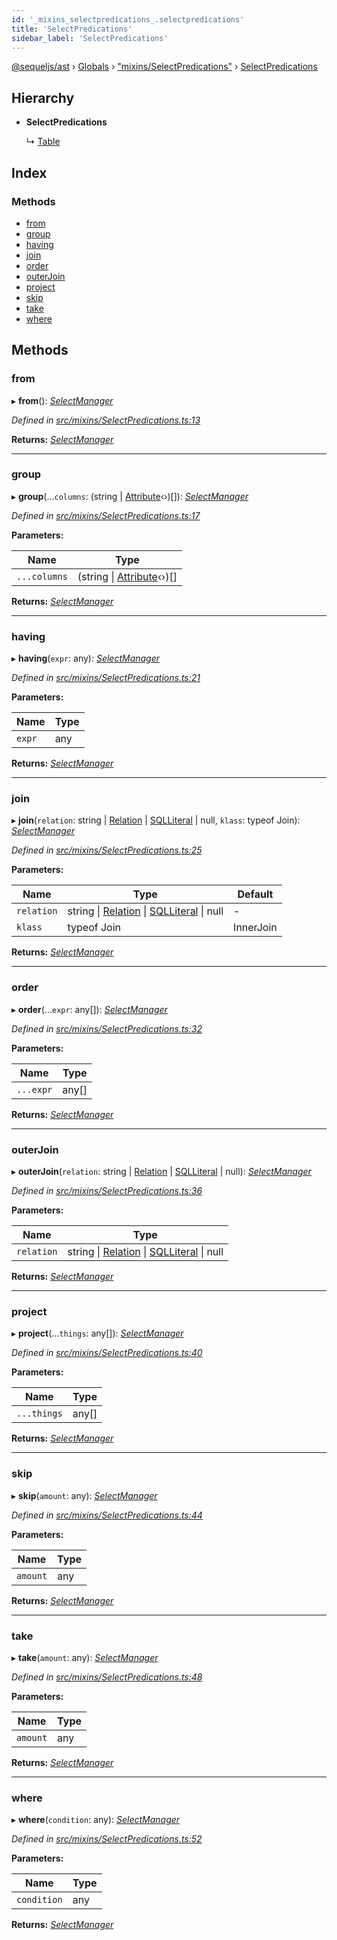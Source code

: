 ```yaml
---
id: '_mixins_selectpredications_.selectpredications'
title: 'SelectPredications'
sidebar_label: 'SelectPredications'
---
```


[@sequeljs/ast](../index.md) › [Globals](../globals.md) ›
["mixins/SelectPredications"](../modules/_mixins_selectpredications_.md) ›
[SelectPredications](_mixins_selectpredications_.selectpredications.md)

## Hierarchy

- **SelectPredications**

  ↳ [Table](_table_.table.md)

## Index

### Methods

- [from](_mixins_selectpredications_.selectpredications.md#from)
- [group](_mixins_selectpredications_.selectpredications.md#group)
- [having](_mixins_selectpredications_.selectpredications.md#having)
- [join](_mixins_selectpredications_.selectpredications.md#join)
- [order](_mixins_selectpredications_.selectpredications.md#order)
- [outerJoin](_mixins_selectpredications_.selectpredications.md#outerjoin)
- [project](_mixins_selectpredications_.selectpredications.md#project)
- [skip](_mixins_selectpredications_.selectpredications.md#skip)
- [take](_mixins_selectpredications_.selectpredications.md#take)
- [where](_mixins_selectpredications_.selectpredications.md#where)

## Methods

### from

▸ **from**(): _[SelectManager](_managers_selectmanager_.selectmanager.md)_

_Defined in
[src/mixins/SelectPredications.ts:13](https://github.com/sequeljs/ast/blob/aa0ef0f/src/mixins/SelectPredications.ts#L13)_

**Returns:** _[SelectManager](_managers_selectmanager_.selectmanager.md)_

---

### group

▸ **group**(...`columns`: (string |
[Attribute](_attributes_attribute_.attribute.md)‹›)[]):
_[SelectManager](_managers_selectmanager_.selectmanager.md)_

_Defined in
[src/mixins/SelectPredications.ts:17](https://github.com/sequeljs/ast/blob/aa0ef0f/src/mixins/SelectPredications.ts#L17)_

**Parameters:**

| Name         | Type                                                                 |
| ------------ | -------------------------------------------------------------------- |
| `...columns` | (string &#124; [Attribute](_attributes_attribute_.attribute.md)‹›)[] |

**Returns:** _[SelectManager](_managers_selectmanager_.selectmanager.md)_

---

### having

▸ **having**(`expr`: any):
_[SelectManager](_managers_selectmanager_.selectmanager.md)_

_Defined in
[src/mixins/SelectPredications.ts:21](https://github.com/sequeljs/ast/blob/aa0ef0f/src/mixins/SelectPredications.ts#L21)_

**Parameters:**

| Name   | Type |
| ------ | ---- |
| `expr` | any  |

**Returns:** _[SelectManager](_managers_selectmanager_.selectmanager.md)_

---

### join

▸ **join**(`relation`: string |
[Relation](../modules/_interfaces_relation_.md#relation) |
[SQLLiteral](_nodes_sqlliteral_.sqlliteral.md) | null, `klass`: typeof Join):
_[SelectManager](_managers_selectmanager_.selectmanager.md)_

_Defined in
[src/mixins/SelectPredications.ts:25](https://github.com/sequeljs/ast/blob/aa0ef0f/src/mixins/SelectPredications.ts#L25)_

**Parameters:**

| Name       | Type                                                                                                                                     | Default   |
| ---------- | ---------------------------------------------------------------------------------------------------------------------------------------- | --------- |
| `relation` | string &#124; [Relation](../modules/_interfaces_relation_.md#relation) &#124; [SQLLiteral](_nodes_sqlliteral_.sqlliteral.md) &#124; null | -         |
| `klass`    | typeof Join                                                                                                                              | InnerJoin |

**Returns:** _[SelectManager](_managers_selectmanager_.selectmanager.md)_

---

### order

▸ **order**(...`expr`: any[]):
_[SelectManager](_managers_selectmanager_.selectmanager.md)_

_Defined in
[src/mixins/SelectPredications.ts:32](https://github.com/sequeljs/ast/blob/aa0ef0f/src/mixins/SelectPredications.ts#L32)_

**Parameters:**

| Name      | Type  |
| --------- | ----- |
| `...expr` | any[] |

**Returns:** _[SelectManager](_managers_selectmanager_.selectmanager.md)_

---

### outerJoin

▸ **outerJoin**(`relation`: string |
[Relation](../modules/_interfaces_relation_.md#relation) |
[SQLLiteral](_nodes_sqlliteral_.sqlliteral.md) | null):
_[SelectManager](_managers_selectmanager_.selectmanager.md)_

_Defined in
[src/mixins/SelectPredications.ts:36](https://github.com/sequeljs/ast/blob/aa0ef0f/src/mixins/SelectPredications.ts#L36)_

**Parameters:**

| Name       | Type                                                                                                                                     |
| ---------- | ---------------------------------------------------------------------------------------------------------------------------------------- |
| `relation` | string &#124; [Relation](../modules/_interfaces_relation_.md#relation) &#124; [SQLLiteral](_nodes_sqlliteral_.sqlliteral.md) &#124; null |

**Returns:** _[SelectManager](_managers_selectmanager_.selectmanager.md)_

---

### project

▸ **project**(...`things`: any[]):
_[SelectManager](_managers_selectmanager_.selectmanager.md)_

_Defined in
[src/mixins/SelectPredications.ts:40](https://github.com/sequeljs/ast/blob/aa0ef0f/src/mixins/SelectPredications.ts#L40)_

**Parameters:**

| Name        | Type  |
| ----------- | ----- |
| `...things` | any[] |

**Returns:** _[SelectManager](_managers_selectmanager_.selectmanager.md)_

---

### skip

▸ **skip**(`amount`: any):
_[SelectManager](_managers_selectmanager_.selectmanager.md)_

_Defined in
[src/mixins/SelectPredications.ts:44](https://github.com/sequeljs/ast/blob/aa0ef0f/src/mixins/SelectPredications.ts#L44)_

**Parameters:**

| Name     | Type |
| -------- | ---- |
| `amount` | any  |

**Returns:** _[SelectManager](_managers_selectmanager_.selectmanager.md)_

---

### take

▸ **take**(`amount`: any):
_[SelectManager](_managers_selectmanager_.selectmanager.md)_

_Defined in
[src/mixins/SelectPredications.ts:48](https://github.com/sequeljs/ast/blob/aa0ef0f/src/mixins/SelectPredications.ts#L48)_

**Parameters:**

| Name     | Type |
| -------- | ---- |
| `amount` | any  |

**Returns:** _[SelectManager](_managers_selectmanager_.selectmanager.md)_

---

### where

▸ **where**(`condition`: any):
_[SelectManager](_managers_selectmanager_.selectmanager.md)_

_Defined in
[src/mixins/SelectPredications.ts:52](https://github.com/sequeljs/ast/blob/aa0ef0f/src/mixins/SelectPredications.ts#L52)_

**Parameters:**

| Name        | Type |
| ----------- | ---- |
| `condition` | any  |

**Returns:** _[SelectManager](_managers_selectmanager_.selectmanager.md)_
